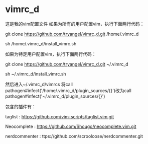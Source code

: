 # vimrc_d
这是我的vim配置文件
如果为所有的用户配置vim，执行下面两行代码：

git clone https://github.com/tryangel/vimrc_d.git  /home/.vimrc_d

sh /home/.vimrc_d/install_vimrc.sh

如果为特定用户配置vim，执行下面两行代码：

git clone https://github.com/tryangel/vimrc_d.git ~/.vimrc_d

sh ~/.vimrc_d/install_vimrc.sh

然后进入~/.vimrc_d/vimrcs
将call pathogen#infect('/home/.vimrc_d/plugin_sources/{}')改为call pathogen#infect('~/.vimrc_d/plugin_sources/{}')

包含的插件有：

taglist : https://github.com/vim-scripts/taglist.vim.git

Neocomplete : https://github.com/Shougo/neocomplete.vim.git

nerdcommenter : ttps://github.com/scrooloose/nerdcommenter.git


